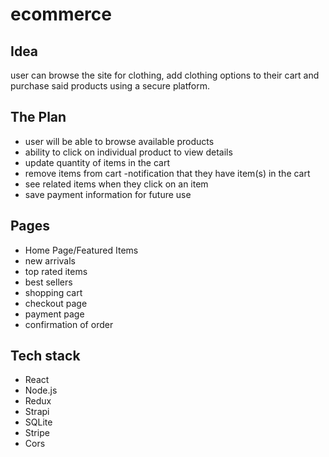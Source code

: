 # ecommerce
## Idea
user can browse the site for clothing, add clothing options to their cart and purchase said products using a secure platform.

## The Plan
- user will be able to browse available products
- ability to click on individual product to view details
- update quantity of items in the cart
- remove items from cart
-notification that they have item(s) in the cart
- see related items when they click on an item
- save payment information for future use

## Pages
- Home Page/Featured Items
- new arrivals
- top rated items
- best sellers
- shopping cart
- checkout page
- payment page
- confirmation of order

## Tech stack 

- React
- Node.js
- Redux
- Strapi
- SQLite
- Stripe
- Cors
